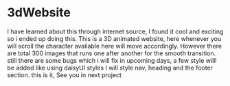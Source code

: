 # 3dWebsite
I have learned about this through internet source, I found it cool and exciting so i ended up doing this.
This is a 3D animated website, here whenever you will scroll the character available here will move accordingly.
However there are total 300 images that runs one after another for the smooth transition.
still there are some bugs which i will fix in upcoming days, 
a few style willl be added like using daisyUI styles I will style nav, heading and the footer section.
this is it, See you in next project
